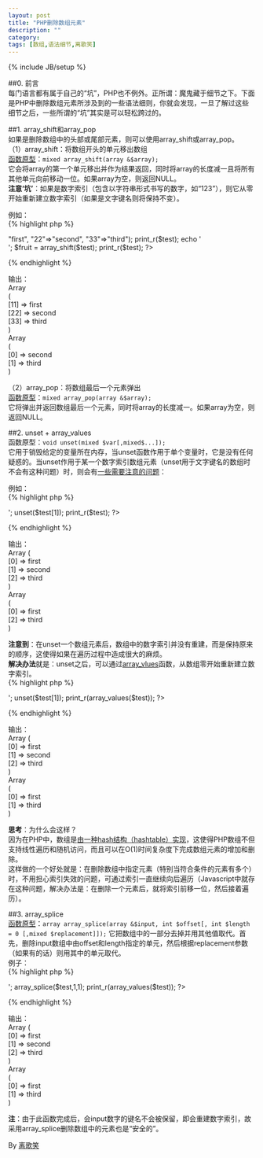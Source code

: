 ```yaml
---
layout: post
title: "PHP删除数组元素"
description: ""
category: 
tags: [数组,语法细节,离歌笑]
---
```

{% include JB/setup %}

##0. 前言    
每门语言都有属于自己的“坑”，PHP也不例外。正所谓：魔鬼藏于细节之下。下面是PHP中删除数组元素所涉及到的一些语法细则，你就会发现，一旦了解过这些细节之后，一些所谓的“坑”其实是可以轻松跨过的。     

##1. array_shift和array_pop    
如果是删除数组中的头部或尾部元素，则可以使用array_shift或array_pop。  
（1）array_shift：将数组开头的单元移出数组   
[函数原型](http://www.php.net/manual/zh/function.array-shift.php)：`mixed array_shift(array &$array);`   
它会将array的第一个单元移出并作为结果返回，同时将array的长度减一且将所有其他单元向前移动一位。如果array为空，则返回NULL。  
**注意‘坑’**：如果是数字索引（包含以字符串形式书写的数字，如“123”），则它从零开始重新建立数字索引（如果是文字键名则将保持不变）。

例如：   
{% highlight php %}
<?php
$test = array("11"=>"first", "22"=>"second", "33"=>"third");                
print_r($test);        
echo '<br>';          
$fruit = array_shift($test);             
print_r($test);     
?>    
{% endhighlight %}  
 
输出：     
Array        
(    
	[11] => first    
    [22] => second   
    [33] => third   
)   
Array     
(    
    [0] => second   
    [1] => third    
)    

（2）array_pop：将数组最后一个元素弹出  
[函数原型](http://www.php.net/manual/zh/function.array-pop.php)：`mixed array_pop(array &$array);`   
它将弹出并返回数组最后一个元素，同时将array的长度减一。如果array为空，则返回NULL。   

##2. unset + array_values    
函数原型：`void unset(mixed $var[,mixed$...]);`    
它用于销毁给定的变量所在内存，当unset函数作用于单个变量时，它是没有任何疑惑的。当unset作用于某一个数字索引数组元素（unset用于文字键名的数组时不会有这种问题）时，则会有[一些需要注意的问题](http://www.cnblogs.com/youxin/p/3246994.html)：    

例如：   
{% highlight php %}
<?php
$test = array('first', 'second', 'third');
print_r($test);
echo '<br>';
unset($test[1]);
print_r($test);
?>    
{% endhighlight %}
       
输出：   
Array
(         
    [0] => first      
    [1] => second        
    [2] => third       
)
<br>
Array   
(         
    [0] => first      
    [2] => third       
)    


**注意到**：在unset一个数组元素后，数组中的数字索引并没有重建，而是保持原来的顺序，这使得如果在遍历过程中造成很大的麻烦。     
**解决办法**就是：unset之后，可以通过[array_vlues](http://cn2.php.net/manual/zh/function.array-values.php)函数，从数组零开始重新建立数字索引。  
{% highlight php %}
<?php
$test = array('first', 'second', 'third');
print_r($test);
echo '<br>';
unset($test[1]);
print_r(array_values($test));
?>    
{% endhighlight %}

输出：   
Array
(         
    [0] => first      
    [1] => second        
    [2] => third       
)
<br>
Array   
(         
    [0] => first      
    [1] => third       
)  

**思考**：为什么会这样？  
因为在PHP中，数组是[由一种hash结构（hashtable）实现](http://www.laruence.com/2009/08/23/1065.html)，这使得PHP数组不但支持线性遍历和随机访问，而且可以在O(1)时间复杂度下完成数组元素的增加和删除。    
这样做的一个好处就是：在删除数组中指定元素（特别当符合条件的元素有多个）时，不用担心索引失效的问题，可通过索引一直继续向后遍历（Javascript中就存在这种问题，解决办法是：在删除一个元素后，就将索引前移一位，然后接着遍历）。     

##3. array_splice     
[函数原型](http://cn2.php.net/manual/zh/function.array-splice.php)：`array array_splice(array &$input, int $offset[, int $length = 0 [,mixed $replacement]]);`
它把数组中的一部分去掉并用其他值取代。首先，删除input数组中由offset和length指定的单元，然后根据replacement参数（如果有的话）则用其中的单元取代。   
例子：   
{% highlight php %}
<?php
$test = array('first', 'second', 'third');
print_r($test);
echo '<br>';
array_splice($test,1,1);
print_r(array_values($test));
?>
{% endhighlight %}

输出：   
Array
(         
    [0] => first      
    [1] => second        
    [2] => third       
)
<br>
Array   
(         
    [0] => first      
    [1] => third       
)    

**注**：由于此函数完成后，会input数字的键名不会被保留，即会重建数字索引，故采用array_splice删除数组中的元素也是“安全的”。


By [离歌笑](helloyabo@gmail.com)